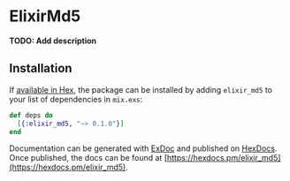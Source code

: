 # ElixirMd5

**TODO: Add description**

## Installation

If [available in Hex](https://hex.pm/docs/publish), the package can be installed
by adding `elixir_md5` to your list of dependencies in `mix.exs`:

```elixir
def deps do
  [{:elixir_md5, "~> 0.1.0"}]
end
```

Documentation can be generated with [ExDoc](https://github.com/elixir-lang/ex_doc)
and published on [HexDocs](https://hexdocs.pm). Once published, the docs can
be found at [https://hexdocs.pm/elixir_md5](https://hexdocs.pm/elixir_md5).

